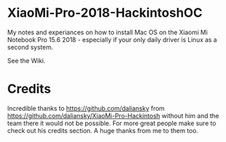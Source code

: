 # XiaoMi-Pro-2018-HackintoshOC
My notes and experiances on how to install Mac OS on the Xiaomi Mi Notebook Pro 15.6 2018 - especially if your only daily driver is Linux as a second system.

See the Wiki.

# Credits

Incredible thanks to https://github.com/daliansky from https://github.com/daliansky/XiaoMi-Pro-Hackintosh without him and the team there it would not be possible.
For more great people make sure to check out his credits section. A huge thanks from me to them too.
